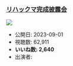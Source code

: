 ### [リハックマ完成披露会](https://www.youtube.com/watch?v=2AucK-CCluc)
[![](https://img.youtube.com/vi/2AucK-CCluc/sddefault.jpg)](https://www.youtube.com/watch?v=2AucK-CCluc)
-   公開日: 2023-09-01
-   視聴数: 62,911
-   **いいね数: 2,640**
-   出演者: 
